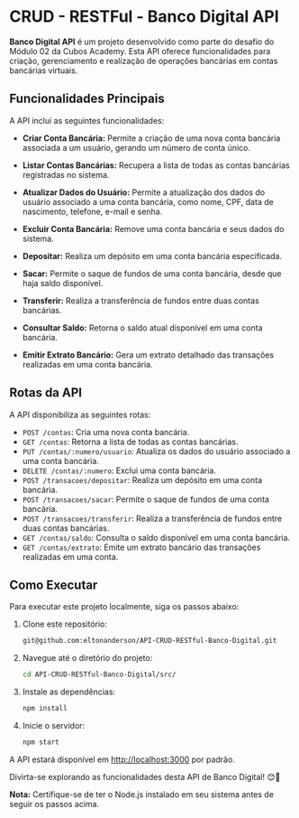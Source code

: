 # CRUD - RESTFul - Banco Digital API

**Banco Digital API** é um projeto desenvolvido como parte do desafio do Módulo 02 da Cubos Academy. Esta API oferece funcionalidades para criação, gerenciamento e realização de operações bancárias em contas bancárias virtuais.

## Funcionalidades Principais

A API inclui as seguintes funcionalidades:

- **Criar Conta Bancária:** Permite a criação de uma nova conta bancária associada a um usuário, gerando um número de conta único.

- **Listar Contas Bancárias:** Recupera a lista de todas as contas bancárias registradas no sistema.

- **Atualizar Dados do Usuário:** Permite a atualização dos dados do usuário associado a uma conta bancária, como nome, CPF, data de nascimento, telefone, e-mail e senha.

- **Excluir Conta Bancária:** Remove uma conta bancária e seus dados do sistema.

- **Depositar:** Realiza um depósito em uma conta bancária especificada.

- **Sacar:** Permite o saque de fundos de uma conta bancária, desde que haja saldo disponível.

- **Transferir:** Realiza a transferência de fundos entre duas contas bancárias.

- **Consultar Saldo:** Retorna o saldo atual disponível em uma conta bancária.

- **Emitir Extrato Bancário:** Gera um extrato detalhado das transações realizadas em uma conta bancária.

## Rotas da API

A API disponibiliza as seguintes rotas:

- `POST /contas`: Cria uma nova conta bancária.
- `GET /contas`: Retorna a lista de todas as contas bancárias.
- `PUT /contas/:numero/usuario`: Atualiza os dados do usuário associado a uma conta bancária.
- `DELETE /contas/:numero`: Exclui uma conta bancária.
- `POST /transacoes/depositar`: Realiza um depósito em uma conta bancária.
- `POST /transacoes/sacar`: Permite o saque de fundos de uma conta bancária.
- `POST /transacoes/transferir`: Realiza a transferência de fundos entre duas contas bancárias.
- `GET /contas/saldo`: Consulta o saldo disponível em uma conta bancária.
- `GET /contas/extrato`: Emite um extrato bancário das transações realizadas em uma conta.

## Como Executar

Para executar este projeto localmente, siga os passos abaixo:

1. Clone este repositório:

   ```bash
   git@github.com:eltonanderson/API-CRUD-RESTful-Banco-Digital.git
   ```

2. Navegue até o diretório do projeto:

   ```bash
   cd API-CRUD-RESTful-Banco-Digital/src/
   ```

3. Instale as dependências:

   ```bash
   npm install
   ```

4. Inicie o servidor:

   ```bash
   npm start
   ```

A API estará disponível em [http://localhost:3000](http://localhost:3000) por padrão.

Divirta-se explorando as funcionalidades desta API de Banco Digital! 😊🏦

**Nota:** Certifique-se de ter o Node.js instalado em seu sistema antes de seguir os passos acima.

